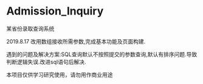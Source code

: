 # Admission_Inquiry
某省份录取查询系统

2019.8.17 改用数组接收所需参数,完成基本功能及页面构建.

遇到的问题及解决方案:SQL查询默认不按照提交的参数查询,默认有排序问题.导致判断逻辑失误.改进sql语句后解决.

本项目仅供学习研究使用，请勿用作商业用途
